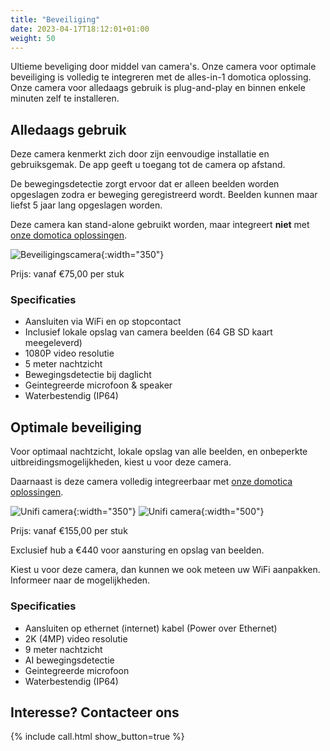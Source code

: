 ```yaml
---
title: "Beveiliging"
date: 2023-04-17T18:12:01+01:00
weight: 50
---
```


Ultieme beveliging door middel van camera's. Onze camera voor optimale beveiliging is volledig te integreren met de alles-in-1 domotica oplossing. Onze camera voor alledaags gebruik is plug-and-play en binnen enkele minuten zelf te installeren.

## Alledaags gebruik

Deze camera kenmerkt zich door zijn eenvoudige installatie en gebruiksgemak. De app geeft u toegang tot de camera op afstand. 

De bewegingsdetectie zorgt ervoor dat er alleen beelden worden opgeslagen zodra er beweging geregistreerd wordt. Beelden kunnen maar liefst 5 jaar lang opgeslagen worden.

Deze camera kan stand-alone gebruikt worden, maar integreert **niet** met [onze domotica oplossingen](/products/alles-in-1-domotica/).

![Beveiligingscamera](/images/camera.png){:width="350"}

Prijs: vanaf &euro;75,00 per stuk

### Specificaties

* Aansluiten via WiFi en op stopcontact
* Inclusief lokale opslag van camera beelden (64 GB SD kaart meegeleverd)
* 1080P video resolutie
* 5 meter nachtzicht
* Bewegingsdetectie bij daglicht
* Geintegreerde microfoon & speaker
* Waterbestendig (IP64)

## Optimale beveiliging

Voor optimaal nachtzicht, lokale opslag van alle beelden, en onbeperkte uitbreidingsmogelijkheden, kiest u voor deze camera.

Daarnaast is deze camera volledig integreerbaar met [onze domotica oplossingen](/products/alles-in-1-domotica/).

![Unifi camera](/images/ui-g5.avif){:width="350"} ![Unifi camera](/images/ui-g5-2.avif){:width="500"}

Prijs: vanaf &euro;155,00 per stuk

Exclusief hub a &euro;440 voor aansturing en opslag van beelden. 

Kiest u voor deze camera, dan kunnen we ook meteen uw WiFi aanpakken. Informeer naar de mogelijkheden.

### Specificaties

* Aansluiten op ethernet (internet) kabel (Power over Ethernet)
* 2K (4MP) video resolutie
* 9 meter nachtzicht
* AI bewegingsdetectie
* Geintegreerde microfoon
* Waterbestendig (IP64)

## Interesse? Contacteer ons

{% include call.html show_button=true %}